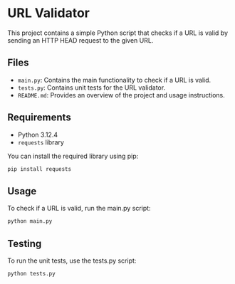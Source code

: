 # URL Validator

This project contains a simple Python script that checks if a URL is valid by sending an HTTP HEAD request to the given URL.

## Files

- `main.py`: Contains the main functionality to check if a URL is valid.
- `tests.py`: Contains unit tests for the URL validator.
- `README.md`: Provides an overview of the project and usage instructions.

## Requirements

- Python 3.12.4
- `requests` library

You can install the required library using pip:

```sh
pip install requests
```
## Usage

To check if a URL is valid, run the main.py script:
```sh 
python main.py
```
## Testing

To run the unit tests, use the tests.py script:
```sh
python tests.py

```



